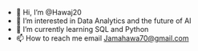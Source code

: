- 👋 Hi, I’m @Hawaj20
- 👀 I’m interested in Data Analytics and the future of AI
- 🌱 I’m currently learning SQL and Python
- 📫 How to reach me email Jamahawa70@gmail.com

<!---
Hawaj20/Hawaj20 is a ✨ special ✨ repository because its `README.md` (this file) appears on your GitHub profile.
You can click the Preview link to take a look at your changes.
--->
